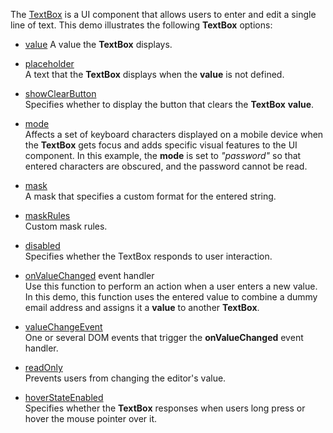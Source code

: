The [TextBox](/Documentation/ApiReference/UI_Widgets/dxTextBox/) is a UI component that allows users to enter and edit a single line of text. This demo illustrates the following  **TextBox** options:

- [value](/Documentation/ApiReference/UI_Widgets/dxTextBox/Configuration/#value) 
A value the **TextBox** displays.

- [placeholder](/Documentation/ApiReference/UI_Widgets/dxTextBox/Configuration/#placeholder)       
A text that the **TextBox** displays when the **value** is not defined.

- [showClearButton](/Documentation/ApiReference/UI_Widgets/dxTextBox/Configuration/#showClearButton)        
Specifies whether to display the button that clears the **TextBox** **value**.

- [mode](/Documentation/ApiReference/UI_Widgets/dxTextBox/Configuration/#mode)        
Affects a set of keyboard characters displayed on a mobile device when the **TextBox** gets focus and adds specific visual features to the UI component. In this example, the **mode** is set to *"password"* so that entered characters are obscured, and the password cannot be read.

- [mask](/Documentation/ApiReference/UI_Widgets/dxTextBox/Configuration/#mask)        
A mask that specifies a custom format for the entered string.

- [maskRules](/Documentation/ApiReference/UI_Widgets/dxTextBox/Configuration/#maskRules)        
Custom mask rules.

- [disabled](/Documentation/ApiReference/UI_Widgets/dxTextBox/Configuration/#disabled)        
Specifies whether the TextBox responds to user interaction.

- [onValueChanged](/Documentation/ApiReference/UI_Widgets/dxTextBox/Configuration/#onValueChanged) event handler      
Use this function to perform an action when a user enters a new value. In this demo, this function uses the entered value to combine a dummy email address and assigns it a **value** to another **TextBox**.

- [valueChangeEvent](/Documentation/ApiReference/UI_Widgets/dxTextBox/Configuration/#valueChangeEvent)     
One or several DOM events that trigger the **onValueChanged** event handler.

- [readOnly](/Documentation/ApiReference/UI_Widgets/dxTextBox/Configuration/#readOnly)     
Prevents users from changing the editor's value.

- [hoverStateEnabled](/Documentation/ApiReference/UI_Widgets/dxTextBox/Configuration/#hoverStateEnabled)        
Specifies whether the **TextBox** responses when users long press or hover the mouse pointer over it.
